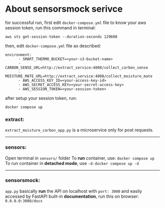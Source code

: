 # About sensorsmock serivce
for successful run, first edit `docker-compose.yml` file
to know your aws session token, run this command in terminal:
~~~
aws sts get-session-token --duration-seconds 129600
~~~
then, edit `docker-compose.yml` file as described:
~~~
environment:
      - SMART_THERMO_BUCKET=<your-s3-bucket-name>
      - CARBON_SENSE_URL=http://extract_service:4008/collect_carbon_sense
      - MOISTURE_MATE_URL=http://extract_service:4008/collect_moisture_mate
      - AWS_ACCESS_KEY_ID=<your-access-key-id>
      - AWS_SECRET_ACCESS_KEY=<your-secret-access-key>
      - AWS_SESSION_TOKEN=<your-session-token>
~~~
after setup your session token, run:
~~~
docker compose up
~~~
### extract:

`extract_moisture_carbon_app.py` is a microservice only for post requests.

---

### sensors:
Open terminal in `sensors/` folder
To **run** container, use:
```docker compose up```
To run container in **detached mode**, use `-d`:
```docker compose up -d```
___
### sensorsmock:
`app.py` basically **run** the API on localhost with `port: 3000` and easily accessed by FastAPI built-in **documentation**, run this on browser:
```0.0.0.0:3000/docs```

